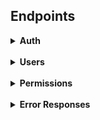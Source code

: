 <h2>Endpoints</h2>

<details>
<summary><b>Auth</b></summary>
The API has a two key system for authorization. An app key required for all requests, and a user key required for 
requests that are sensitive to user authentication (i.e. changing account details).  
The key is sent in the request header as a Bearer token.
<pre>
Authorization: Bearer AUTH_TOKEN
</pre>
The app key is require for all requests (except for authenticating user details and getting the user key). 
App keys are currently provided by the developer manually and expire after 3 months. 
A valid app key can be used to generate a new key, replacing the old one and resetting the expiry.

The user key is used to authenticate a specific user, and can be retreived by using the API request below. 
For requests requiring a user key, append it directly to the app key when making your request. Total key length 
should be 66 characters.

<details>
<summary>
POST /api/tokens/user
</summary>
Requests an auth token for a user, provided a valid username and password. Returns 401 error if unauthorized.<br>
Username:password should be submitted using a Basic Authorization header and DOES NOT require an app code<br>
Tokens expire after 14 days unless otherwise specified.
Response:
<pre>{
    "token": "a3b67df3547a49e6cd338a05c442d666"
}</pre>
</details>
<details>
<summary>
DELETE /api/tokens/user
</summary>
Revokes the auth token of the current user. <b>Requires user auth token</b><br>
Useful for logging a user out<br>
Successful operation will return <code>204 NO CONTENT</code>
</details>
<details>
<summary>
POST /api/tokens/user/validate
</summary>
Checks if a user auth token is still valid. <b>Requires user auth token</b><br>
Useful for checking if user is logged in. Returns <code>{"error": "Unauthorized"}</code> if token is not valid.<br>
<pre>{
    "_links": {
        "user": "/api/users/2"
    },
    "expires": "Tue, 26 Mar 2024 03:16:34 GMT",
    "user": 2
}
</pre>
</details>
<details>
<summary>
GET /api/tokens/app
</summary>
Gets the token and expiry date of the current app token.<br>
Since it requires a valid app token to access, 
and only gives details on that token, only really useful for getting the expiry date<br>
Response:
<pre>{
    "expiry": "Tue, 23 Apr 2024 23:02:17 GMT",
    "token": "4ded8ce3796b368e93c5f87d36a7def051"
}
</pre>
</details>
<details>
<summary>
POST /api/tokens/app
</summary>
Requests a new app token and resets the expiry date.<br>
Requires a valid app token to access, 
and only gives works on the app that token is assigned to.<br>
Response:
<pre>{
    "expiry": "Tue, 23 Apr 2024 23:02:17 GMT",
    "token": "4ded8ce3796b368e93c5f87d36a7def051"
}
</pre>
</details>
</details>
<br><details>
<summary><b>Users</b></summary>
<ul>
<details>
<summary><u>General</u></summary>
<ul>
<details>
    <summary>GET /api/users/{int:id}</summary>
    Gets the user data of a user specified by their user id. The list of permissions in this result returns the keys 
only. For a full list see <code>GET /api/users/{int:id}/permissions</code>
    <br>
    Example response: 
    <pre>
{
    "id": 1,
    "username": "Admin",
    "email": "admin@email.com", # only returned if the user requested their own data
    "player": 1,                # can be null
    "discord": 34234523452345,  # can be null
    "permissions": [
        "admin"
    ],
    "matches_streamed": 0,
    "matches_reviewed": 0,
    "reset_pass": false,
    "_links": {
        "self": "/api/users/1",
        "player": "/api/players/1",         # can be null
        "discord": "/api/users/1/discord",  # can be null
        "permissions": "/api/users/1/permissions",
        "matches_streamed": "/api/users/1/matches_streamed",
        "matches_reviewed": "/api/users/1/matches_reviewed",
    }
}</pre>
</details>
<details>
    <summary>GET /api/users?page=1&per_page=10</summary>
    Gets list of all users. <code>page</code> and <code>per_page</code> are optional with defaults 1 and 10. Max per page is 100
    <pre>
{
    "items": [
        { ... user resource ... },
        { ... user resource ... },
        ...
    ],
    "_meta": {
        "page": 1,
        "per_page": 10,
        "total_pages": 20,
        "total_items": 195
    },
    "_links:" {
        "self": ".../api/users?page=1",
        "next": ".../api/users?page=2",
        "prev": null
    }
}</pre>
</details>
<details>
<summary>POST /api/users</summary>
Creates a new user and returns the user in the same form as <code>GET /api/users/{int:id}</code>; or returns an error. All fields listed below are mandatory
<pre>
{
    "username": string, must be unique,
    "email": string, must be unique,
    "password: string
}</pre>
</details>
<details>
<summary>PUT /api/users/{int:id}</summary>
<b>Requires user auth token</b> - users are only authorized to change their own details<br>
Modifies a user. Same format as creating a user, except fields are optional and password cannot be changed using this method.<br>
If a users password is change, it will set the <code>reset_pass</code> field on that user to False.<br>
</details>
</ul>
</details>
<details>
<summary><u>Passwords</u></summary>
<ul>
<details>
<summary>POST /api/users/{int:id}/new_password</summary>
<b>Requires user auth token</b> - users are only authorized to change their own details<br>
Changes the users password. Set the <code>password</code> field to specify the new password<br>
Revokes the current token and returns a new one.
This will also set the <code>reset_pass</code> field on the to False.<br>
</details>
<details>
<summary>POST /api/users/forgot_password</summary>
Requests a reset password email for the specified user. Specify the user by either <code>username</code> 
or <code>email</code> field. Only one is required. On success will send a password reset token to the users email, 
which can be used to receive a temporary token. <br>
<pre>{
    "_links": {
        "user": "/api/users/2"
    },
    "result": "success",
    "user": 2
}</pre>
</details>
<details>
<summary>GET /api/users/forgot_password/{temp_token}</summary>
Uses a temporary token sent to a user via email to get a temporary auth token. This will revoke the current token for
that user, and set an expiry on the new token of 5 minutes. Will also set a <code>reset_pass</code> boolean to true on that user. It is recommended to force the user to change their
password after doing this.<br>
<pre>{
    "expires": "Mon, 25 Mar 2024 04:01:56 GMT",
    "token": "e392ae1467472ee8a591a11915f723b0"
}
</pre>
</details>
</ul>
</details>
<details>
<summary><u>Permissions</u></summary>
<ul>
<details>
<summary>GET /api/users/{int:id}/permissions</summary>
Gets a detailed list of the users permissions
<pre>{
    "username": "Admin",
    "permissions": [
        {
            "id": 1,
            "key": "team_mgr",
            "description": "Team Manager",
            "modifiers": {
                'team': 1
            },
            "_links": {
                "self": "/api/permissions/1"
            }
        }
    ],
    "_links": {
        "self": "/api/users/1/permissions"
    }
}</pre>
</details>
<details>
<summary>POST /api/users/{int:id}/permissions</summary>
Gives the user specified by {id} the permission defined by field <code>key</code>.
<br>Input:
<pre>{
    'key': 'admin',
    'modifiers': { # insert modifiers as a json }
}</pre>
On success returns the list of that users permissions.
</details>
<details>
<summary>PUT /api/users/{int:id}/permissions</summary>
Updates the the additional modifiers for user specified by {id} and the permission defined by field <code>key</code>.
<b>Overrides the modifiers tag completely with the new input</b>
<br>Input:
<pre>{
    'key': 'admin',
    'modifiers': { # insert modifiers as a json }
}</pre>
On success returns the list of that users permissions.
</details>
<details>
<summary>POST /api/users/{int:id}/permissions/revoke</summary>
Revokes the permission specified by <code>key</code>  for user specified by {id}
<br>Input:
<pre>{
    'key': 'admin'
}</pre>
On success returns the list of that users permissions.
</details>
</ul>
</details>
<details>
<summary><u>Discord</u></summary>
<ul>
<details>
<summary>GET /api/users/{int:id}/discord</summary>
Gets the user's linked discord profile. If request sent including user auth code, will also return
the access and refresh tokens
<pre>{
    "user": "Haelnorr",
    "discord_id": "1230918231",
    "token_expiration": "Tue, 26 Mar 2024 03:16:34 GMT",
    "access_token": "132f4d1234df1234d123e4213df234f",
    "refresh_token": "12387n293mo4if28734j9rm28d34r",
    "_links": {
        "self": "/api/users/2/discord",
        "user": "/api/users/2"
    }
}</pre>
</details>
<details>
<summary>POST /api/users/{int:id}/discord</summary>
Creates a new entry in the database recording the users discord information. User must be authenticated. Returns the GET
result on success<br>
Input:
<pre>{
    'discord_id': '123491203481209348123',
    'access_token': '31r234d123ecdx134fe234d',
    'refresh_token': '12w1ce2f234cs243ew',
    'expires_in': 604800
}</pre>
</details>
<details>
<summary>PUT /api/users/{int:id}/discord</summary>
Update a users discord information. User must be authenticated. Input and output same as creating user, except only one input is required for success
</details>
<details>
<summary>DELETE /api/users/{int:id}/discord</summary>
Removes a users discord information. User must be authenticated. Returns code 200 response on success
</details>
</ul>
</details>
</ul>


</details>
<br><details>
<summary><b>Permissions</b></summary>
This section is for requests regarding the permissions table. For assigning permissions to users, check the users section.
<ul>
<details>
<summary>GET /api/permissions/{id}</summary>
Returns a permission given its ID
<pre>{
    "id": 1,
    "key": "admin",
    "description": "Site Administrator",
    "users_count": 1,
    "_links": {
        "self": "/api/permissions/1"
    }
}</pre>
</details>
<details>
<summary>GET /api/permissions?page=1?per_page=10</summary>
Get a list of all permissions. <code>page</code> and <code>per_page</code> are optional with defaults 1 and 10. Max per page is 100
<pre>{
    "items": [
        { ... permission resource ... },
        { ... permission resource ... },
        ...
    ]
    "_meta": {
        "page": 1,
        "per_page": 10,
        "total_items": 1,
        "total_pages": 1
    },
    "_links": {
        "self": "/api/permissions?page=1&per_page=10",
        "next": null,
        "prev": null
    }
}</pre>
</details>
<details>
<summary>POST /api/permissions</summary>
Creates a new permission. Input:
<pre>{
    'key': 'admin',
    'description: 'Site Administrator' # optional
}</pre>
Example output:
<pre>{
    "id": 3,
    "key": "leag_coord",
    "description": "League Coordinator",
    "users_count": 0,
    "_links": {
        "self": "/api/permissions/3"
    }
}</pre>
</details>
<details>
<summary>PUT /api/permissions/{id}</summary>
Exact same format as for adding a new permission, except that specifying a key is option
</details>
<details>
<summary>GET /api/permissions/{int:id}/users</summary>
Lists all the users who have the specified permission
<pre>{
    "key": "admin",
    "permission": "Site Administrator",
    "users": [
        {
            "_links": {
                "self": "/api/users/1"
            },
            "id": 1,
            "username": "Admin"
        }
    ],
    "_links": {
        "self": "/api/permissions/1/users"
    }    
}</pre>
</details>
</ul>
</details>
<br><details>
<summary><b>Error Responses</b></summary>
All error responses should have the corresponding HTTP response code as well as a body that follows this format:
<pre># Example 404 error response
{
    "error": "Not Found",
    "message": "Requested resource cannot be found",
    "missing_resource": "User with ID 5" # this field is only found on 404 errors
}</pre>
If an error occurs and you do not get a response that follows this format, please open an issue with details on how to 
reproduce the problem.
<ul></ul>
</details>